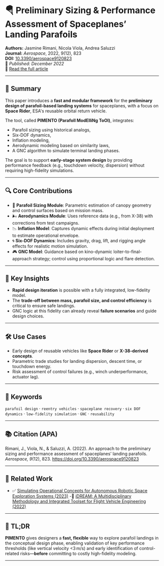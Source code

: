 # 🪂 Preliminary Sizing & Performance Assessment of Spaceplanes’ Landing Parafoils

**Authors:** Jasmine Rimani, Nicola Viola, Andrea Saluzzi  
**Journal:** *Aerospace*, 2022, 9(12), 823  
**DOI:** [10.3390/aerospace9120823](https://doi.org/10.3390/aerospace9120823)  
📅 *Published: December 2022*  
🔗 [Read the full article](https://www.mdpi.com/2226-4310/9/12/823)

---

## 📌 Summary

This paper introduces a **fast and modular framework** for the **preliminary design of parafoil-based landing systems** for spaceplanes, with a focus on **Space Rider**, ESA's reusable orbital return vehicle.

The tool, called **PIMENTO (ParafoIl ModElliNg ToOl)**, integrates:
- Parafoil sizing using historical analogs,
- Six-DOF dynamics,
- Inflation modeling,
- Aerodynamic modeling based on similarity laws,
- A GNC algorithm to simulate terminal landing phases.

The goal is to support **early-stage system design** by providing performance feedback (e.g., touchdown velocity, dispersion) without requiring high-fidelity simulations.

---

## 🔍 Core Contributions

- 📐 **Parafoil Sizing Module**: Parametric estimation of canopy geometry and control surfaces based on mission mass.
- 🌬️ **Aerodynamics Module**: Uses reference data (e.g., from X-38) with corrections from test campaigns.
- 📉 **Inflation Model**: Captures dynamic effects during initial deployment to estimate operational envelope.
- 🌀 **Six-DOF Dynamics**: Includes gravity, drag, lift, and rigging angle effects for realistic motion simulation.
- 🎮 **GNC Model**: Guidance based on kino-dynamic loiter-to-final-approach strategy; control using proportional logic and flare detection.

---

## 🎯 Key Insights

- **Rapid design iteration** is possible with a fully integrated, low-fidelity model.
- The **trade-off between mass, parafoil size, and control efficiency** is critical to ensure safe landings.
- GNC logic at this fidelity can already reveal **failure scenarios** and guide design choices.

---

## 🛠 Use Cases

- Early design of reusable vehicles like **Space Rider** or **X-38-derived concepts**.
- Parametric trade studies for landing dispersion, descent time, or touchdown energy.
- Risk assessment of control failures (e.g., winch underperformance, actuator lag).

---

## 🧩 Keywords

`parafoil design` · `reentry vehicles` · `spaceplane recovery` · `six DOF dynamics` · `low-fidelity simulation` · `GNC` · `reusability`

---

## 📚 Citation (APA)

Rimani, J., Viola, N., & Saluzzi, A. (2022). An approach to the preliminary sizing and performance assessment of spaceplanes’ landing parafoils. *Aerospace, 9*(12), 823. https://doi.org/10.3390/aerospace9120823

---

## 📂 Related Work

- ✅ [Simulating Operational Concepts for Autonomous Robotic Space Exploration Systems (2023)](https://www.mdpi.com/2226-4310/10/5/408)
-🔗 [iDREAM: A Multidisciplinary Methodology and Integrated Toolset for Flight Vehicle Engineering (2022)](https://www.researchgate.net/publication/363742956_iDREAM_a_multidisciplinary_methodology_and_integrated_toolset_for_flight_vehicle_engineering)

---

## 🧠 TL;DR

**PIMENTO** gives designers a **fast, flexible** way to explore parafoil landings in the conceptual design phase, enabling validation of key performance thresholds (like vertical velocity <3 m/s) and early identification of control-related risks—**before** committing to costly high-fidelity modeling.

---

